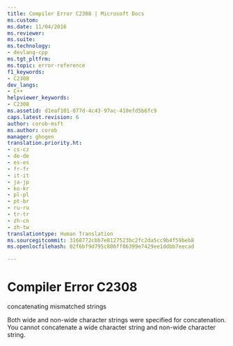 ```yaml
---
title: Compiler Error C2308 | Microsoft Docs
ms.custom: 
ms.date: 11/04/2016
ms.reviewer: 
ms.suite: 
ms.technology:
- devlang-cpp
ms.tgt_pltfrm: 
ms.topic: error-reference
f1_keywords:
- C2308
dev_langs:
- C++
helpviewer_keywords:
- C2308
ms.assetid: d1eaf101-077d-4c43-97ac-410efd5b6fc9
caps.latest.revision: 6
author: corob-msft
ms.author: corob
manager: ghogen
translation.priority.ht:
- cs-cz
- de-de
- es-es
- fr-fr
- it-it
- ja-jp
- ko-kr
- pl-pl
- pt-br
- ru-ru
- tr-tr
- zh-cn
- zh-tw
translationtype: Human Translation
ms.sourcegitcommit: 3168772cbb7e8127523bc2fc2da5cc9b4f59beb8
ms.openlocfilehash: 02f6bf9d795c806ff86399e7429ee1ddbb7eecad

---
```

# Compiler Error C2308
concatenating mismatched strings  
  
 Both wide and non-wide character strings were specified for concatenation. You cannot concatenate a wide character string and non-wide character string.


<!--HONumber=Jan17_HO2-->



